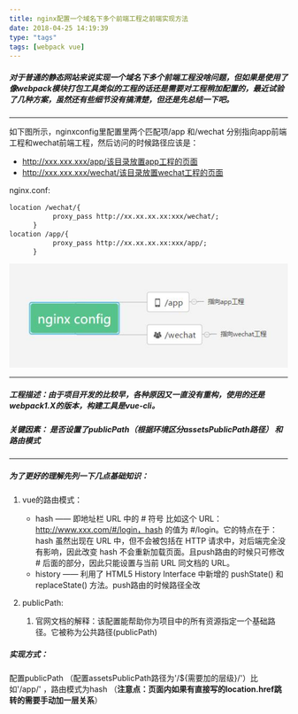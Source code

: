 ```yaml
---
title: nginx配置一个域名下多个前端工程之前端实现方法
date: 2018-04-25 14:19:39
type: "tags"
tags: [webpack vue]
---
```

   ##### 对于普通的静态网站来说实现一个域名下多个前端工程没啥问题，但如果是使用了像webpack模块打包工具类似的工程的话还是需要对工程稍加配置的，最近试验了几种方案，虽然还有些细节没有搞清楚，但还是先总结一下吧。
  
   -----
   如下图所示，nginxconfig里配置里两个匹配项/app 和/wechat 分别指向app前端工程和wechat前端工程，然后访问的时候路径应该是：


  * http://xxx.xxx.xxx/app/该目录放置app工程的页面
  * http://xxx.xxx.xxx/wechat/该目录放置wechat工程的页面

  nginx.conf:

  ```
  location /wechat/{
		     proxy_pass http://xx.xx.xx.xx:xxx/wechat/;
		}
  location /app/{
		     proxy_pass http://xx.xx.xx.xx:xxx/app/;
		}
  ```

  ![result](/img/nginxconfig.jpg)

  ----

 ##### 工程描述：由于项目开发的比较早，各种原因又一直没有重构，使用的还是webpack1.X的版本，构建工具是vue-cli。 

 ##### 关键因素： 是否设置了publicPath（根据环境区分assetsPublicPath路径） 和 路由模式

  ----
 ##### 为了更好的理解先列一下几点基础知识：
  1. vue的路由模式：
      * hash —— 即地址栏 URL 中的 # 符号
比如这个 URL：http://www.xxx.com/#/login，hash 的值为 #/login。它的特点在于：hash 虽然出现在 URL 中，但不会被包括在 HTTP 请求中，对后端完全没有影响，因此改变 hash 不会重新加载页面。且push路由的时候只可修改 # 后面的部分，因此只能设置与当前 URL 同文档的 URL。
      * history —— 利用了 HTML5 History Interface 中新增的 pushState() 和 replaceState() 方法。push路由的时候路径全改

 2. publicPath:
    1. 官网文档的解释：该配置能帮助你为项目中的所有资源指定一个基础路径。它被称为公共路径(publicPath)

 
 
  ##### 实现方式：
  
   配置publicPath （配置assetsPublicPath路径为'/${需要加的层级}/'）比如'/app/' ，路由模式为hash （**注意点：页面内如果有直接写的location.href跳转的需要手动加一层关系**）

 




